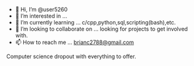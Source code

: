 - 👋 Hi, I’m @user5260
- 👀 I’m interested in ...
- 🌱 I’m currently learning ... c/cpp,python,sql,scripting(bash),etc.
- 💞️ I’m looking to collaborate on ... looking for projects to get involved with.
- 📫 How to reach me ... brianc2788@gmail.com

Computer science dropout with everything to offer.

<!---
user5260/user5260 is a ✨ special ✨ repository because its `README.md` (this file) appears on your GitHub profile.
You can click the Preview link to take a look at your changes.
--->
